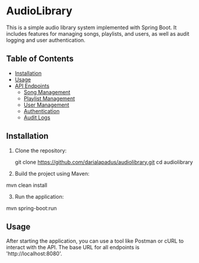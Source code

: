 # AudioLibrary

This is a simple audio library system implemented with Spring Boot. It includes features for managing songs, playlists, and users, as well as audit logging and user authentication.

## Table of Contents
- [Installation](#installation)
- [Usage](#usage)
- [API Endpoints](#api-endpoints)
  - [Song Management](#song-management)
  - [Playlist Management](#playlist-management)
  - [User Management](#user-management)
  - [Authentication](#authentication)
  - [Audit Logs](#audit-logs)

## Installation

1. Clone the repository:

   git clone https://github.com/darialapadus/audiolibrary.git
   cd audiolibrary

2. Build the project using Maven:

  mvn clean install

3. Run the application:

  mvn spring-boot:run

## Usage

After starting the application, you can use a tool like Postman or cURL to interact with the API. The base URL for all endpoints is 'http://localhost:8080'.
   

   
